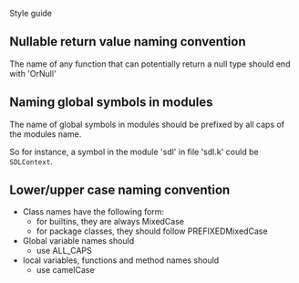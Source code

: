 Style guide

## Nullable return value naming convention

The name of any function that can potentially return a null type
should end with 'OrNull'

## Naming global symbols in modules

The name of global symbols in modules should be prefixed by all caps of
the modules name.

So for instance, a symbol in the module 'sdl' in file 'sdl.k'
could be `SDLContext`.

## Lower/upper case naming convention

* Class names have the following form:
  * for builtins, they are always MixedCase
  * for package classes, they should follow PREFIXEDMixedCase
* Global variable names should
  * use ALL_CAPS
* local variables, functions and method names should
  * use camelCase
